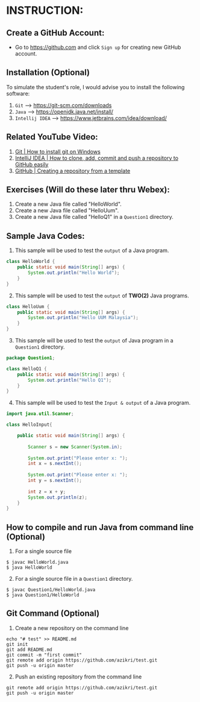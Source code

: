 # INSTRUCTION:

## Create a GitHub Account:

* Go to https://github.com and click `Sign up` for creating new GitHub account.

## Installation (Optional)

To simulate the student's role, I would advise you to install the following software:
1. `Git` --> https://git-scm.com/downloads
2. `Java` --> https://openjdk.java.net/install/
3. `Intellij IDEA` --> https://www.jetbrains.com/idea/download/

## Related YouTube Video:

1. [Git | How to install git on Windows](https://youtu.be/P1bh5qS63qQ)
1. [IntelliJ IDEA | How to clone, add, commit and push a repository to GitHub easily](https://youtu.be/RXV3Yusr0SI)
1. [GitHub | Creating a repository from a template](https://youtu.be/DKiS5qjfKho)


## Exercises (Will do these later thru Webex):

1. Create a new Java file called "HelloWorld". 
1. Create a new Java file called "HelloUum". 
1. Create a new Java file called "HelloQ1" in a `Question1` directory.


## Sample Java Codes:

1. This sample will be used to test the `output` of a Java program.
```java
class HelloWorld {
    public static void main(String[] args) {
        System.out.println("Hello World"); 
    }
}
```

2. This sample will be used to test the `output` of __TWO(2)__ Java programs.
```java
class HelloUum {
    public static void main(String[] args) {
        System.out.println("Hello UUM Malaysia"); 
    }
}
```

3. This sample will be used to test the `output` of Java program in a `Question1` directory.
```java
package Question1;

class HelloQ1 {
    public static void main(String[] args) {
        System.out.println("Hello Q1"); 
    }
}
```

4. This sample will be used to test the `Input & output` of a Java program.
```java
import java.util.Scanner;

class HelloInput{

    public static void main(String[] args) {
        
        Scanner s = new Scanner(System.in);
        
        System.out.print("Please enter x: ");
        int x = s.nextInt();
        
        System.out.print("Please enter x: ");
        int y = s.nextInt();
        
        int z = x + y;
        System.out.println(z);
    }
}
```

## How to compile and run Java from command line (Optional)

1. For a single source file
```
$ javac HelloWorld.java
$ java HelloWorld
```

2. For a single source file in a `Question1` directory.
```
$ javac Question1/HelloWorld.java
$ java Question1/HelloWorld
```

## Git Command (Optional)

1. Create a new repository on the command line
```
echo "# test" >> README.md
git init
git add README.md
git commit -m "first commit"
git remote add origin https://github.com/azikri/test.git
git push -u origin master
```
2. Push an existing repository from the command line
```
git remote add origin https://github.com/azikri/test.git
git push -u origin master
```

